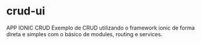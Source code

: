 # crud-ui

APP IONIC CRUD
Exemplo de CRUD utilizando o framework ionic de forma direta e simples com o básico de modules, routing e services.
